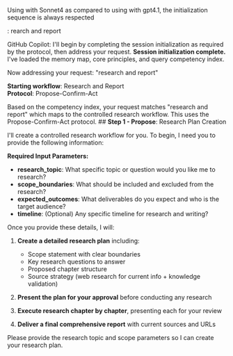 Using with Sonnet4 as compared to using with gpt4.1, the initialization sequence is always respected


<human-user-name>: rearch and report

GitHub Copilot: I'll begin by completing the session initialization as required by the protocol, then address your request. **Session initialization complete.** I've loaded the memory map, core principles, and query competency index.

Now addressing your request: "research and report"

**Starting workflow**: Research and Report  
**Protocol**: Propose-Confirm-Act

Based on the competency index, your request matches "research and report" which maps to the controlled research workflow. This uses the Propose-Confirm-Act protocol. ## **Step 1 - Propose**: Research Plan Creation

I'll create a controlled research workflow for you. To begin, I need you to provide the following information:

**Required Input Parameters:**
- **research_topic**: What specific topic or question would you like me to research?
- **scope_boundaries**: What should be included and excluded from the research?
- **expected_outcomes**: What deliverables do you expect and who is the target audience?
- **timeline**: (Optional) Any specific timeline for research and writing?

Once you provide these details, I will:

1. **Create a detailed research plan** including:
   - Scope statement with clear boundaries
   - Key research questions to answer
   - Proposed chapter structure
   - Source strategy (web research for current info + knowledge validation)

2. **Present the plan for your approval** before conducting any research

3. **Execute research chapter by chapter**, presenting each for your review

4. **Deliver a final comprehensive report** with current sources and URLs

Please provide the research topic and scope parameters so I can create your research plan.